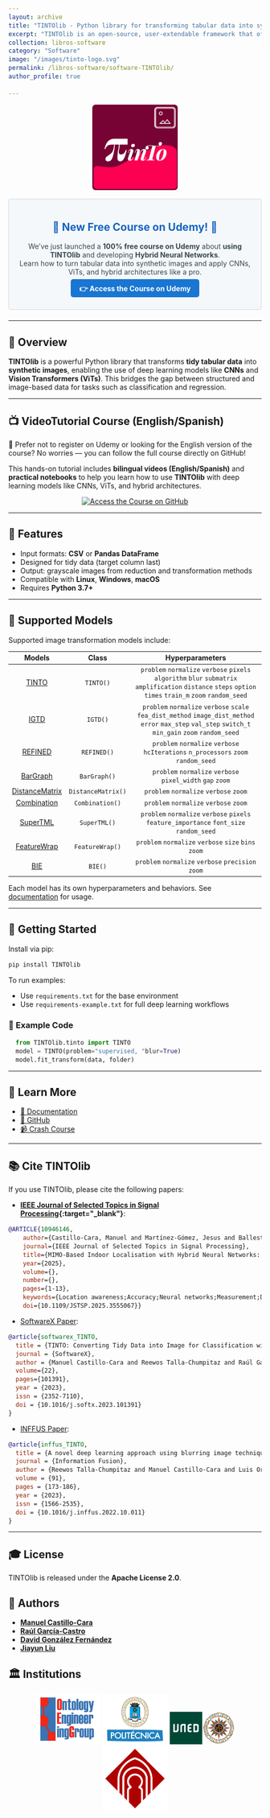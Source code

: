 ```yaml
---
layout: archive
title: "TINTOlib - Python library for transforming tabular data into synthetic images"
excerpt: "TINTOlib is an open-source, user-extendable framework that offers new opportunities for users to convert tidy data into images through differents algorithmic methods.<br/><img src='/images/tinto-logo.svg' width='150' align='center' />"
collection: libros-software
category: "Software"
image: "/images/tinto-logo.svg"
permalink: /libros-software/software-TINTOlib/
author_profile: true

---
```


<div>
<p align = "center">
<img src="/images/tinto-logo.svg" alt="TINTO Logo" width="170">
</p>
</div>

<div style="border: 1px solid #cfd8dc; padding: 1em; margin-bottom: 1.5em; border-radius: 4px; background-color: #f5f8fa;">
  <h2 style="color: #1565c0; text-align: center;">🎉 New Free Course on Udemy! 🎉</h2>
  <p style="text-align: center; font-size: 1em; color: #37474f;">
    We’ve just launched a <strong>100% free course on Udemy</strong> about <strong>using TINTOlib</strong> and developing <strong>Hybrid Neural Networks</strong>.<br/>
    Learn how to turn tabular data into synthetic images and apply CNNs, ViTs, and hybrid architectures like a pro.
  </p>
  <p style="text-align: center;">
    <a href="https://www.udemy.com/course/tintolib-deep-learning-tabutar-data-con-imagenes-sinteticas/?referralCode=16B7C59C2E3B0BD249D0" 
       target="_blank"
       style="background-color: #1976d2; color: white; padding: 0.7em 1.2em; text-decoration: none; font-weight: bold; border-radius: 5px;">
      👉 Access the Course on Udemy
    </a>
  </p>
</div>

--- 

## 🧠 Overview

**TINTOlib** is a powerful Python library that transforms **tidy tabular data** into **synthetic images**, enabling the use of deep learning models like **CNNs** and **Vision Transformers (ViTs)**. This bridges the gap between structured and image-based data for tasks such as classification and regression.


---

## 📺 VideoTutorial Course (English/Spanish)

🎥 Prefer not to register on Udemy or looking for the English version of the course? No worries — you can follow the full course directly on GitHub!

This hands-on tutorial includes **bilingual videos (English/Spanish)** and **practical notebooks** to help you learn how to use **TINTOlib** with deep learning models like CNNs, ViTs, and hybrid architectures.

<p align="center">
  <a href="https://github.com/oeg-upm/TINTOlib-Crash_Course/tree/main/5_TINTOlib%20Videotutorial%20course" target="_blank">
    <img src="https://img.shields.io/badge/GitHub-VideoTutorial%20Course-black?style=for-the-badge&logo=GitHub&logoColor=white" alt="Access the Course on GitHub"/>
  </a>
</p>

---

## 🔧 Features
- Input formats: **CSV** or **Pandas DataFrame**
- Designed for tidy data (target column last)
- Output: grayscale images from reduction and transformation methods
- Compatible with **Linux**, **Windows**, **macOS**
- Requires **Python 3.7+**

---

## 🧪 Supported Models
Supported image transformation models include:


| Models | Class | Hyperparameters |
|:----------------------------------------------------------------:|:------------:|:-------------------------------------------------------------------------------------------------------------------------------------------------------------------------------:|
| [TINTO](https://github.com/oeg-upm/TINTO) | `TINTO()` | `problem` `normalize` `verbose` `pixels` `algorithm` `blur` `submatrix` `amplification` `distance` `steps` `option` `times` `train_m` `zoom` `random_seed` |
| [IGTD](https://github.com/zhuyitan/igtd) | `IGTD()` | `problem` `normalize` `verbose` `scale` `fea_dist_method` `image_dist_method` `error` `max_step` `val_step` `switch_t` `min_gain` `zoom` `random_seed` |
| [REFINED](https://github.com/omidbazgirTTU/REFINED) | `REFINED()` | `problem` `normalize` `verbose` `hcIterations` `n_processors` `zoom` `random_seed` |
| [BarGraph](https://github.com/anuraganands/Non-image-data-classification-with-CNN/) | `BarGraph()` | `problem` `normalize` `verbose` `pixel_width` `gap` `zoom` |
| [DistanceMatrix](https://github.com/anuraganands/Non-image-data-classification-with-CNN/) | `DistanceMatrix()` | `problem` `normalize` `verbose` `zoom` |
| [Combination](https://github.com/anuraganands/Non-image-data-classification-with-CNN/) | `Combination()` | `problem` `normalize` `verbose` `zoom` |
| [SuperTML](https://github.com/GilesStrong/SuperTML_HiggsML_Test) | `SuperTML()` | `problem` `normalize` `verbose` `pixels` `feature_importance` `font_size` `random_seed` |
| [FeatureWrap](https://link.springer.com/chapter/10.1007/978-3-319-70139-4_87) | `FeatureWrap()` | `problem` `normalize` `verbose` `size` `bins` `zoom` |
| [BIE](https://ieeexplore.ieee.org/document/10278393) | `BIE()` | `problem` `normalize` `verbose` `precision` `zoom` |

Each model has its own hyperparameters and behaviors. See [documentation](https://tintolib.readthedocs.io/en/latest/) for usage.

---

## 🚀 Getting Started
Install via pip:
```bash
pip install TINTOlib
```
To run examples:
- Use `requirements.txt` for the base environment
- Use `requirements-example.txt` for full deep learning workflows

### 🧩 Example Code
  ```python
    from TINTOlib.tinto import TINTO
    model = TINTO(problem="supervised, "blur=True)
    model.fit_transform(data, folder)
  ```
---

## 💬 Learn More
- [📘 Documentation](https://tintolib.readthedocs.io/en/latest/)
- [🚀 GitHub](https://github.com/oeg-upm/TINTOlib)
- [📹 Crash Course](https://github.com/oeg-upm/TINTOlib-Crash_Course)

--- 
## 📚 Cite TINTOlib


If you use TINTOlib, please cite the following papers:

- **[IEEE Journal of Selected Topics in Signal Processing](https://doi.org/10.1109/JSTSP.2025.3555067){:target="_blank"}**:

```bib
@ARTICLE{10946146,
    author={Castillo-Cara, Manuel and Martínez-Gómez, Jesus and Ballesteros-Jerez, Javier and García-Varea, Ismael and García-Castro, Raúl and Orozco-Barbosa, Luis},
    journal={IEEE Journal of Selected Topics in Signal Processing}, 
    title={MIMO-Based Indoor Localisation with Hybrid Neural Networks: Leveraging Synthetic Images from Tidy Data for Enhanced Deep Learning}, 
    year={2025},
    volume={},
    number={},
    pages={1-13},
    keywords={Location awareness;Accuracy;Neural networks;Measurement;Deep learning;Complexity theory;Antennas;Antenna measurements;Base stations;Signal processing algorithms;Massive MIMO;Deep Learning;Hybrid Neural Network;Synthetic Images;Positioning;Indoor Localisation},
    doi={10.1109/JSTSP.2025.3555067}}
```

- [SoftwareX Paper](https://doi.org/10.1016/j.softx.2023.101391):
```bib
@article{softwarex_TINTO,
  title = {TINTO: Converting Tidy Data into Image for Classification with 2-Dimensional Convolutional Neural Networks},
  journal = {SoftwareX},
  author = {Manuel Castillo-Cara and Reewos Talla-Chumpitaz and Raúl García-Castro and Luis Orozco-Barbosa},
  volume={22},
  pages={101391},
  year = {2023},
  issn = {2352-7110},
  doi = {10.1016/j.softx.2023.101391}
}
```
- [INFFUS Paper](https://doi.org/10.1016/j.inffus.2022.10.011):
```bib
@article{inffus_TINTO,
  title = {A novel deep learning approach using blurring image techniques for Bluetooth-based indoor localisation},
  journal = {Information Fusion},
  author = {Reewos Talla-Chumpitaz and Manuel Castillo-Cara and Luis Orozco-Barbosa and Raúl García-Castro},
  volume = {91},
  pages = {173-186},
  year = {2023},
  issn = {1566-2535},
  doi = {10.1016/j.inffus.2022.10.011}
}
```

---

## 🎓 License
TINTOlib is released under the **Apache License 2.0**.

## 👥 Authors
- **[Manuel Castillo-Cara](https://github.com/manwestc)**
- **[Raúl García-Castro](https://github.com/rgcmme)**
- **[David González Fernández](https://github.com/DavidGonzalezFernandez)**
- **[Jiayun Liu](https://github.com/DCY1117)**

## 🏛️ Institutions
<div style="text-align: center;">
  <img src="https://raw.githubusercontent.com/DCY1117/TEMP-Images/refs/heads/main/TINTOlib-images/logo-oeg.png" alt="Ontology Engineering Group" width="130">
  <img src="https://raw.githubusercontent.com/DCY1117/TEMP-Images/refs/heads/main/TINTOlib-images/logo-upm.png" alt="UPM" width="130">
  <img src="https://raw.githubusercontent.com/DCY1117/TEMP-Images/refs/heads/main/TINTOlib-images/logo-uned-.jpg" alt="UNED" width="130">
  <img src="https://raw.githubusercontent.com/DCY1117/TEMP-Images/refs/heads/main/TINTOlib-images/logo-uclm.png" alt="UCLM" width="130">
</div>

<!-- SEO Structured Data -->
<script type="application/ld+json">
{
  "@context": "https://schema.org",
  "@type": "SoftwareApplication",
  "name": "TINTOlib",
  "operatingSystem": "Linux, macOS, Windows",
  "applicationCategory": "Machine Learning Library",
  "description": "TINTOlib is a Python library that converts tabular (tidy) data into synthetic images using various algorithmic methods. It enables the use of CNNs, ViTs and hybrid models with tabular data.",
  "url": "{{ site.url }}{{ page.url }}",
  "image": "{{ site.url }}/images/tinto-logo.svg",
  "softwareVersion": "1.0",
  "author": {
    "@type": "Person",
    "name": "Manuel Castillo-Cara"
  },
  "publisher": {
    "@type": "Organization",
    "name": "Ontology Engineering Group, UPM"
  },
  "license": "https://github.com/oeg-upm/TINTOlib-Documentation/blob/main/LICENSE",
  "downloadUrl": "https://pypi.org/project/TINTOlib/",
  "codeRepository": "https://github.com/oeg-upm/TINTOlib",
  "programmingLanguage": "Python",
  "offers": {
    "@type": "Offer",
    "price": "0.00",
    "priceCurrency": "EUR"
  }
}
</script>